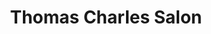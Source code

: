 ---
title: "Thomas Charles Salon"
url: /saint-louis-park/thomas-charles-salon/
shop: hairdresser
---